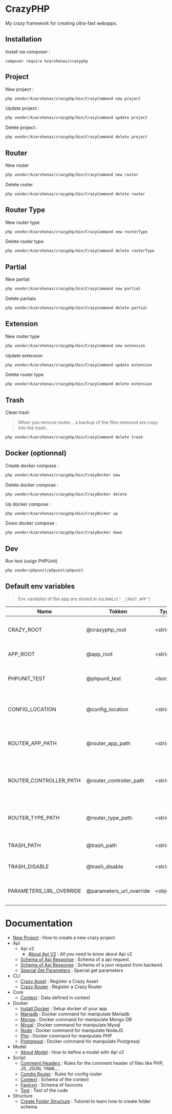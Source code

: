 # CrazyPHP

My crazy framework for creating ultra-fast webapps.

## Installation

Install via composer :

```
composer require kzarshenas/crazyphp
```

## Project

New project :

```sh
php vendor/kzarshenas/crazyphp/bin/CrazyCommand new project
```

Update project :
```sh
php vendor/kzarshenas/crazyphp/bin/CrazyCommand update project
```

Delete project :
```sh
php vendor/kzarshenas/crazyphp/bin/CrazyCommand delete project
```

## Router

New router

```sh
php vendor/kzarshenas/crazyphp/bin/CrazyCommand new router
```

Delete router

```sh
php vendor/kzarshenas/crazyphp/bin/CrazyCommand delete router
```

## Router Type

New router type

```sh
php vendor/kzarshenas/crazyphp/bin/CrazyCommand new routerType
```

Delete router type

```sh
php vendor/kzarshenas/crazyphp/bin/CrazyCommand delete routerType
```

## Partial

New partial

```sh
php vendor/kzarshenas/crazyphp/bin/CrazyCommand new partial
```

Delete partials

```sh
php vendor/kzarshenas/crazyphp/bin/CrazyCommand delete partial
```

## Extension

New router type

```sh
php vendor/kzarshenas/crazyphp/bin/CrazyCommand new extension
```

Update extension

```sh
php vendor/kzarshenas/crazyphp/bin/CrazyCommand update extension
```

Delete router type

```sh
php vendor/kzarshenas/crazyphp/bin/CrazyCommand delete extension
```

## Trash

Clean trash

> When you remove router... a backup of the files removed are copy into the trash.

```sh
php vendor/kzarshenas/crazyphp/bin/CrazyCommand delete trash
```

## Docker (optionnal)

Create docker compose :

```sh
php vendor/kzarshenas/crazyphp/bin/CrazyDocker new
```

Delete docker compose :

```sh
php vendor/kzarshenas/crazyphp/bin/CrazyDocker delete
```

Up docker compose :

```sh
php vendor/kzarshenas/crazyphp/bin/CrazyDocker up
```

Down docker compose :

```sh
php vendor/kzarshenas/crazyphp/bin/CrazyDocker down
```

## Dev

Run test (usign PHPUnit)

```sh
php vendor/phpunit/phpunit/phpunit
```

## Default env variables

> Env variables of the app are stored in `$GLOBALS["__CRAZY_APP"]`

| Name                   | Tokken                  | Type      | Description                                              |
| ---------------------- | ----------------------- | --------- | -------------------------------------------------------- |
| CRAZY_ROOT             | @crazyphp_root          | \<string> | Root of crazyphp vendor folder                           |
| APP_ROOT               | @app_root               | \<string> | Root of your crazy application                           |
| PHPUNIT_TEST           | @phpunit_test           | \<bool>   | Determine if we are in a test context                    |
| CONFIG_LOCATION        | @config_location        | \<string> | Determine the location of the configs files              |
| ROUTER_APP_PATH        | @router_app_path        | \<string> | Determine the path of the front files of the routers     |
| ROUTER_CONTROLLER_PATH | @router_controller_path | \<string> | Determine the path of the back end controller of routers |
| ROUTER_TYPE_PATH       | @router_type_path       | \<string> | Determine the path of the back end router type           |
| TRASH_PATH             | @trash_path             | \<string> | Determine the path of the trash                          |
| TRASH_DISABLE          | @trash_disable          | \<string> | Determine if the trash is disable                        |
| PARAMETERS_URL_OVERRIDE| @parameters_url_override| \<object> | Override parameters passed by url                        |

# Documentation

- [New Project](docs/NewProject.md) : How to create a new crazy project
- Api
  - Api v2
    - [About Api V2](docs/Api/Api2/About.md) : All you need to know about Api v2
  - [Schema of Api Response](docs/Api/SchemaApiRequest.md) : Schema of a api request.
  - [Schema of Api Response](docs/Api/SchemaApiResponse.md) : Schema of a json request from backend.
  - [Special Get Parameters](docs/Api/SpecialsGetParameters.md) : Special get parameters
- CLI
  - [Crazy Asset](docs/Cli/CrazyAsset.md) : Register a Crazy Asset
  - [Crazy Router](docs/Cli/CrazyRouter.md) : Register a Crazy Router
- Core
  - [Context](docs/Core/Context.md) : Data defined in context
- Docker
  - [Install Docker](docs/Docker/InstallDocker.md) : Setup docker of your app
  - [Mariadb](docs/Docker/Mariadb.md) : Docker command for manipulate Mariadb
  - [Mongo](docs/Docker/Mongo.md) : Docker command for manipulate Mongo DB
  - [Mysql](docs/Docker/Mysql.md) : Docker command for manipulate Mysql
  - [Node](docs/Docker/Node.md) : Docker command for manipulate NodeJS
  - [Php](docs/Docker/Php.md) : Docker command for manipulate PHP
  - [Postgresql](docs/Docker/Postgresql.md) : Docker command for manipulate Postgresql
- Model
  - [About Model](docs/Model/About%20Model.md) : How to define a model with Api v2
- Script
  - [Comment Headers](docs/Src/CommentHeaders.md) : Rules for the comment header of files like PHP, JS, JSON, YAML...
  - [Condig Router](docs/Src/ConfigRouter.md) : Rules for config router
  - [Context](docs/Src/Context.md) : Schema of the context
  - [Favicon](docs/Src/Favicon.md) : Schema of favicons
  - [Test](docs/Src/Test.md) : Test of the code
- Structure
  - [Create Folder Structure](docs/Structure/CreateFolderStructure.md) : Tutoriel to learn how to create folder schema
